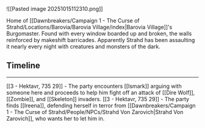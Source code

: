 ![[Pasted image 20251015112310.png]]

Home of [[Dawnbreakers/Campaign 1 - The Curse of Strahd/Locations/Barovia/Barovia Village/index|Barovia Village]]'s Burgomaster. Found with every window boarded up and broken, the walls reinforced by makeshift barricades. Apparently Strahd has been assaulting it nearly every night with creatures and monsters of the dark.
## Timeline
---
[[3 - Hektavr, 735 29]] - The party encounters [[Ismark]] arguing with someone here and proceeds to help him fight off an attack of [[Dire Wolf]], [[Zombie]], and [[Skeleton]] invaders. 
[[3 - Hektavr, 735 29]] - The party finds [[Ireena]], defending herself in terror from [[Dawnbreakers/Campaign 1 - The Curse of Strahd/People/NPCs/Strahd Von Zarovich|Strahd Von Zarovich]], who wants her to let him in. 
